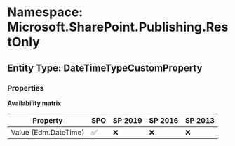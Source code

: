 # Namespace: Microsoft.SharePoint.Publishing.RestOnly

## Entity Type: DateTimeTypeCustomProperty

### Properties

**Availability matrix**

Property | SPO | SP 2019 | SP 2016 | SP 2013
----------|-----|---------|---------|--------
Value (Edm.DateTime) | ✅ | ❌ | ❌ | ❌

